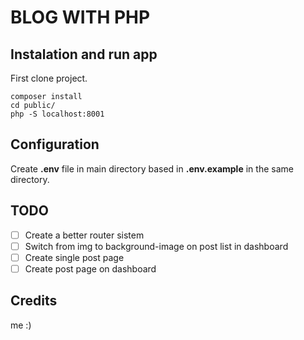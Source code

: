 # BLOG WITH PHP

## Instalation and run app

First clone project.

```
composer install
cd public/
php -S localhost:8001
```

## Configuration

Create __.env__ file in main directory based in __.env.example__ in the same directory.

## TODO

- [ ] Create a better router sistem
- [ ] Switch from img to background-image on post list in dashboard
- [ ] Create single post page
- [ ] Create post page on dashboard

## Credits

me :)
